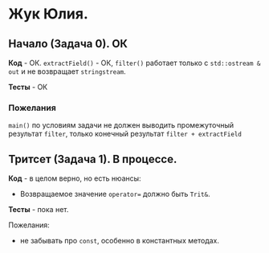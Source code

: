 # Жук Юлия.

## Начало (Задача 0). ОК

**Код** - ОК. `extractField()` - ОК, `filter()` работает только с `std::ostream & out` и не возвращает `stringstream`.

**Тесты** - ОК

### Пожелания

`main()` по условиям задачи не должен выводить промежуточный результат `filter`, только конечный результат `filter + extractField`

## Тритсет (Задача 1). В процессе.

**Код** - в целом верно, но есть нюансы:

- Возвращаемое значение `operator=` должно быть `Trit&`.

**Тесты** - пока нет.

Пожелания:

- не забывать про `const`, особенно в константных методах.
